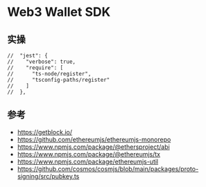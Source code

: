 # Web3 Wallet SDK

## 实操

```shell
//  "jest": {
//    "verbose": true,
//    "require": [
//      "ts-node/register",
//      "tsconfig-paths/register"
//    ]
//  },
```




## 参考
- https://getblock.io/
- https://github.com/ethereumjs/ethereumjs-monorepo
- https://www.npmjs.com/package/@ethersproject/abi
- https://www.npmjs.com/package/@ethereumjs/tx
- https://www.npmjs.com/package/ethereumjs-util
- https://github.com/cosmos/cosmjs/blob/main/packages/proto-signing/src/pubkey.ts